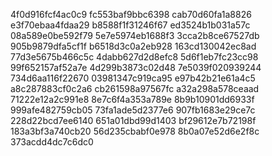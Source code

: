 4f0d916fcf4ac0c9
fc553baf9bbc6398
cab70d60fa1a8826
e3f70ebaa4fdaa29
b8588f1f31246f67
ed3524b1b031a57c
08a589e0be592f79
5e7e5974eb1688f3
3cca2b8ce67527db
905b9879dfa5cf1f
b6518d3c0a2eb928
163cd130042ec8ad
77d3e5675b466c5c
4dabb627d2d8efc8
5d6f1eb7fc23cc98
99f652157af52a7e
4d299b3873c02d48
7e5039f020939244
734d6aa116f22670
03981347c919ca95
e97b42b21e61a4c5
a8c287883cf0c2a6
cb261598a97567fc
a32a298a578ceaad
71222e12a2c991e8
8e7c6f4a353a789e
8b9b10901dd6933f
999afe482759cb05
73fa1ade5d2377e6
907fb1683e29ce7c
228d22bcd7ee6140
651a01dbd99d1403
bf29612e7b72198f
183a3bf3a740cb20
56d235cbabf0e978
8b0a07e52d6e2f8c
373acdd4dc7c6dc0

